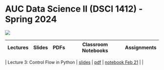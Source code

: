 # AUC Data Science II (DSCI 1412) - Spring 2024

![](https://media.gettyimages.com/id/860495432/vector/retro-wave-pattern-horizontal.jpg?s=2048x2048&w=gi&k=20&c=7ZOSRJAzFRHa0kOODyE5Jg0ryH2BsS2xzUA6rEltdjQ=)

| Lectures | Slides | PDFs | Classroom Notebooks | Assignments |
| - | - | - | - | - |


| Lecture 3: Control Flow in Python | [slides](https://ahmedmoustafa.github.io/AUC-DSCI1412-Spring2024/lectures/lecture03_lecture03_python_control_flow.html) | [pdf](pdfs/lecture03_python_control_flow.pdf) | [notebook Feb 21](https://colab.research.google.com/drive/1mejOIcaJoz7j5KvtiYwk-d57oWGZWoOu?usp=sharing) |  |

